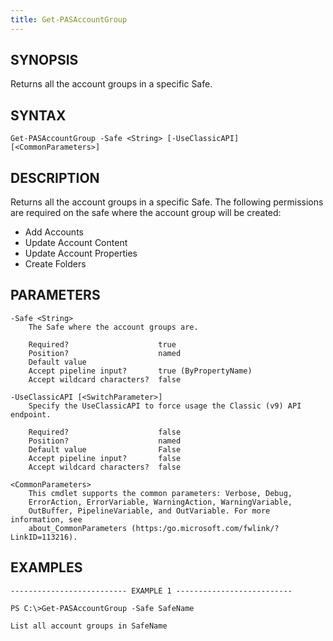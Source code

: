 ```yaml
---
title: Get-PASAccountGroup
---
```


## SYNOPSIS

Returns all the account groups in a specific Safe.

## SYNTAX

    Get-PASAccountGroup -Safe <String> [-UseClassicAPI] [<CommonParameters>]

## DESCRIPTION

Returns all the account groups in a specific Safe.
The following permissions are required on the safe where the account group will be created:

- Add Accounts
- Update Account Content
- Update Account Properties
- Create Folders

## PARAMETERS

    -Safe <String>
        The Safe where the account groups are.

        Required?                    true
        Position?                    named
        Default value
        Accept pipeline input?       true (ByPropertyName)
        Accept wildcard characters?  false

    -UseClassicAPI [<SwitchParameter>]
        Specify the UseClassicAPI to force usage the Classic (v9) API endpoint.

        Required?                    false
        Position?                    named
        Default value                False
        Accept pipeline input?       false
        Accept wildcard characters?  false

    <CommonParameters>
        This cmdlet supports the common parameters: Verbose, Debug,
        ErrorAction, ErrorVariable, WarningAction, WarningVariable,
        OutBuffer, PipelineVariable, and OutVariable. For more information, see
        about_CommonParameters (https:/go.microsoft.com/fwlink/?LinkID=113216).

## EXAMPLES

    -------------------------- EXAMPLE 1 --------------------------

    PS C:\>Get-PASAccountGroup -Safe SafeName

    List all account groups in SafeName
